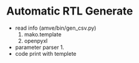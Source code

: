 # Automatic RTL Generate
* read info   (amve/bin/gen_csv.py)
    1. mako.template 
    2. openpyxl       
* parameter parser
    1. 
* code print with templete
  